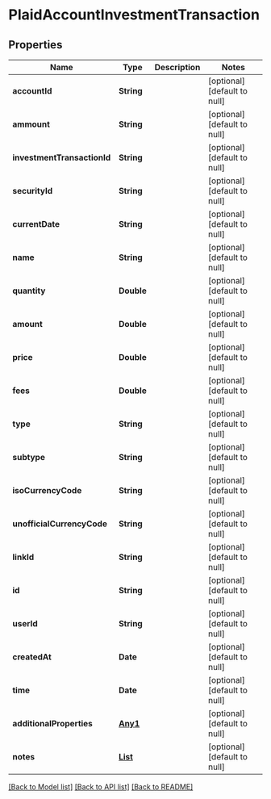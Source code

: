 # PlaidAccountInvestmentTransaction
## Properties

| Name | Type | Description | Notes |
|------------ | ------------- | ------------- | -------------|
| **accountId** | **String** |  | [optional] [default to null] |
| **ammount** | **String** |  | [optional] [default to null] |
| **investmentTransactionId** | **String** |  | [optional] [default to null] |
| **securityId** | **String** |  | [optional] [default to null] |
| **currentDate** | **String** |  | [optional] [default to null] |
| **name** | **String** |  | [optional] [default to null] |
| **quantity** | **Double** |  | [optional] [default to null] |
| **amount** | **Double** |  | [optional] [default to null] |
| **price** | **Double** |  | [optional] [default to null] |
| **fees** | **Double** |  | [optional] [default to null] |
| **type** | **String** |  | [optional] [default to null] |
| **subtype** | **String** |  | [optional] [default to null] |
| **isoCurrencyCode** | **String** |  | [optional] [default to null] |
| **unofficialCurrencyCode** | **String** |  | [optional] [default to null] |
| **linkId** | **String** |  | [optional] [default to null] |
| **id** | **String** |  | [optional] [default to null] |
| **userId** | **String** |  | [optional] [default to null] |
| **createdAt** | **Date** |  | [optional] [default to null] |
| **time** | **Date** |  | [optional] [default to null] |
| **additionalProperties** | [**Any1**](Any1.md) |  | [optional] [default to null] |
| **notes** | [**List**](SmartNote.md) |  | [optional] [default to null] |

[[Back to Model list]](../README.md#documentation-for-models) [[Back to API list]](../README.md#documentation-for-api-endpoints) [[Back to README]](../README.md)

